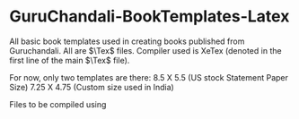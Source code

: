 # GuruChandali-BookTemplates-Latex
 All basic book templates used in creating books published from Guruchandali.
 All are $\Tex$ files. Compiler used is XeTex (denoted in the first line of the main $\Tex$ file).

 For now, only two templates are there: 
 8.5 X 5.5 (US stock Statement Paper Size)
 7.25 X 4.75 (Custom size used in India)

 Files to be compiled using 
